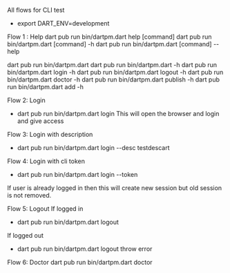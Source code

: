 All flows for CLI test

- export DART_ENV=development

Flow 1 : Help
dart pub run bin/dartpm.dart help [command]
dart pub run bin/dartpm.dart [command] -h
dart pub run bin/dartpm.dart [command] --help

dart pub run bin/dartpm.dart
dart pub run bin/dartpm.dart -h
dart pub run bin/dartpm.dart login -h
dart pub run bin/dartpm.dart logout -h
dart pub run bin/dartpm.dart doctor -h
dart pub run bin/dartpm.dart publish -h
dart pub run bin/dartpm.dart add -h

Flow 2: Login 
- dart pub run bin/dartpm.dart login 
This will open the browser and login and give access


Flow 3: Login with description
- dart pub run bin/dartpm.dart login --desc testdescart

Flow 4: Login with cli token
- dart pub run bin/dartpm.dart login --token <cli-token>

If user is already logged in then this will create new session but old session is not removed. 

Flow 5: Logout
If logged in 
- dart pub run bin/dartpm.dart logout   

If logged out
- dart pub run bin/dartpm.dart logout
throw error

Flow 6: Doctor
dart pub run bin/dartpm.dart doctor 